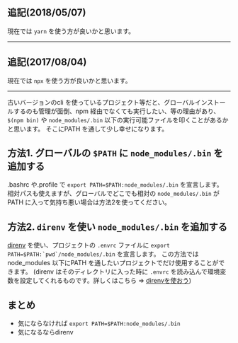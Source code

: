 ## 追記(2018/05/07)
現在では `yarn` を使う方が良いかと思います。

- - -

## 追記(2017/08/04)
現在では `npx` を使う方が良いかと思います。

- - -

古いバージョンのcli を使っているプロジェクト等だと、グローバルインストールするのも管理が面倒、npm 経由でなくても実行したい、等の理由があり、
`$(npm bin)` や `node_modules/.bin` 以下の実行可能ファイルを叩くことがあるかと思います。
そこにPATH を通して少し幸せになります。

## 方法1. グローバルの `$PATH` に `node_modules/.bin` を追加する
.bashrc や.profile で `export PATH=$PATH:node_modules/.bin` を宣言します。
相対パスも使えますが、グローバルでどこでも相対の `node_modules/.bin` がPATH に入って気持ち悪い場合は方法2を使ってください。

## 方法2. `direnv` を使い `node_modules/.bin` を追加する
[direnv](https://github.com/direnv/direnv) を使い、プロジェクトの `.envrc` ファイルに ```export PATH=$PATH:`pwd`/node_modules/.bin``` を宣言します。
この方法ではnode_modules 以下にPATH を通したいプロジェクトでだけ使用することができます。
(direnv はそのディレクトリに入った時に `.envrc` を読み込んで環境変数を設定してくれるものです。詳しくはこちら => [direnvを使おう](http://qiita.com/kompiro/items/5fc46089247a56243a62))


## まとめ
- 気にならなければ `export PATH=$PATH:node_modules/.bin`
- 気になるならdirenv
